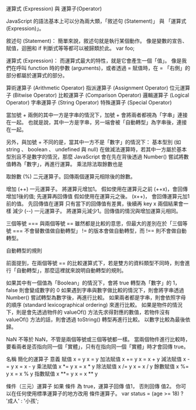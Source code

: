 運算式 (Expression) 與 運算子(Operator)

JavaScript 的語法基本上可以分為兩大類，「敘述句 (Statement)」 與 「運算式 (Expression)」。

敘述句 (Statement)：
簡單來說，敘述句就是執行某個動作。 像是變數的宣告、賦值，迴圈和 if 判斷式等等都可以被歸類於此。
var foo;

運算式 (Expression)：
而運算式最大的特性，就是它會產生一個「值」。
像是我們在呼叫 function 時的參數 (arguments)，或者透過 = 賦值時，在 = 「右側」的部分都屬於運算式的部分。

算術運算子 (Arithmetic Operator)
指派運算子 (Assignment Operator)
位元運算子 (Bitwise Operator)
比較運算子 (Comparison Operator)
邏輯運算子 (Logical Operator)
字串運算子 (String Operator)
特殊運算子 (Special Operator)


當加號 + 兩側的其中一方是字串的情況下，加號 + 會將兩者都視為「字串」連接在一起。
也就是說，其中一方是字串，另一端會被「自動轉型」為字串後，連接在一起。

另外，與加號 + 不同的是，當其中一方不是「數字」的情況下：
基本型別 (如 string 、 boolean 、 undefined 與 null)
在做減法運算時，若其中一方屬於基本型別且不是數字的情況，那麼 JavaScript 會在先在背後透過 Number() 嘗試將數值轉為「數字」，再進行運算。
乘法除法取餘數也是


取餘數 (%)	 二元運算子。回傳兩個運算元相除後的餘數。

增加 (++)   一元運算子。 將運算元增加1。
假如使用在運算元之前 (++x)，會回傳增加1後的值;  先運算再回傳值
假如使用在運算元之後。 (x++)， 會回傳運算元加1前的值。	先回傳值在運算
只有當下的回傳值有差異，後續再 key x 兩個結果會一樣
減少 (--)	一元運算子。 將運算元減少1。回傳值的情況與增加運算元相同。	

三個等號 === 與兩個等號 == 雖然都是比較的意思，但最大的差別在於「三個等號 === 不會替數值做自動轉型」
!= 的版本會做自動轉型，而 !== 則不會做自動轉型。

自動轉型的規則

前面提到，在兩個等號 == 的比較運算式下，若是雙方的資料類型不同時，則會進行「自動轉型」，那麼這裡就來說明自動轉型的規則。

如果其中有一個值為「Boolean」的情況下，會將 true 轉型為「數字」的 1， false 則會變成數字的 0
如果遇到字串與數字做比較的情況下，則會將字串透過 Number() 嘗試轉型為數字後，再進行比較。
如果兩者都是字串，則會依照字母的順序 (standard lexicographical ordering) 來進行比較。
如果是物件的情況下，則是會先透過物件的 valueOf() 方法先求得對應的數值，若物件沒有 valueOf() 方法的話，則會透過 toString() 轉型再進行比較。
以數字比較為最後依歸。


NaN 不等於 NaN，不管是兩個等號或三個等號都一樣。
當兩個物件進行比較時，要看兩者是否指向同一個「實體」，只有在指向同一個「實體」時才會回傳 true。


名稱	  簡化的運算子	 意義
賦值	     x = y	   x = y
加法賦值	 x += y	   x = x + y
減法賦值	 x -= y    x = x - y
乘法賦值	 x *= y	   x = x * y
除法賦值	 x /= y	   x = x / y
餘數賦值	 x %= y	   x = x % y
指數賦值	 x **= y   x = x ** y



條件（三元）運算子
如果 條件 為 true，運算子回傳 值1， 否則回傳 值2。 你可以在任何使用標準運算子的地方改用 條件運算子。
var status = (age >= 18) ? '成人' : '小孩';


